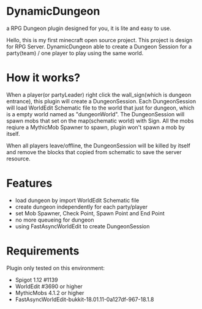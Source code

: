 # DynamicDungeon
a RPG Dungeon plugin designed for you, it is lite and easy to use.

Hello, this is my first minecraft open source project.
This project is design for RPG Server.
DynamicDungeon able to create a Dungeon Session for a party(team) / one player to play using the same world.

# How it works?
When a player(or partyLeader) right click the wall_sign(which is dungeon entrance), this plugin will create a DungeonSession.
Each DungeonSession will load WorldEdit Schematic file to the world that just for dungeon, which is a empty world named as "dungeonWorld".
The DungeonSession will spawn mobs that set on the map(schematic world) with Sign. All the mobs reqiure a MythicMob Spawner to spawn, plugin won't spawn a mob by itself.

When all players leave/offline, the DungeonSession will be killed by itself and remove the blocks that copied from schematic to save the server resource.

# Features
* load dungeon by import WorldEdit Schematic file
* create dungeon independently for each party/player
* set Mob Spawner, Check Point, Spawn Point and End Point
* no more queueing for dungeon
* using FastAsyncWorldEdit to create DungeonSession

# Requirements
Plugin only tested on this environment:
* Spigot 1.12 #1139
* WorldEdit #3690 or higher
* MythicMobs 4.1.2 or higher
* FastAsyncWorldEdit-bukkit-18.01.11-0a127df-967-18.1.8
